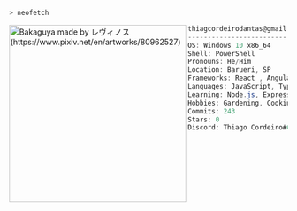 ```zsh
> neofetch
```

<img align="left" src="https://i.redd.it/h7dae4o0uk461.jpg" alt="Bakaguya made by レヴィノス (https://www.pixiv.net/en/artworks/80962527)" width="320" /> 

```csharp
thiagcordeirodantas@gmail.com
-------------------------
OS: Windows 10 x86_64
Shell: PowerShell
Pronouns: He/Him
Location: Barueri, SP
Frameworks: React , Angular
Languages: JavaScript, TypeScript, TML, CSS
Learning: Node.js, Express, PostgreSQL, MongoDB, Vue.js  
Hobbies: Gardening, Cooking, Gaming
Commits: 243
Stars: 0
Discord: Thiago Cordeiro#6369
```
<p align="left">
  &nbsp; &nbsp; &nbsp; &nbsp; &nbsp;
  
</p>
